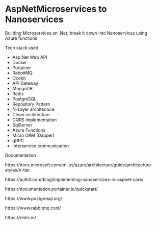 # AspNetMicroservices to Nanoservices

Building Microservices on .Net, break it down into Nanoservices using Azure functions

Tech stack used 
- Asp.Net Web API 
- Docker 
- Portainer
- RabbitMQ 
- Ocelot 
- API Gateway
- MongoDB
- Redis
- PostgreSQL
- Repository Pattern
- N-Layer architecture
- Clean architecture
- CQRS implementation
- SqlServer
- Azure Functions
- Micro ORM (Dapper)
- gRPC
- Interservice communication


Documentation
<p> https://docs.microsoft.com/en-us/azure/architecture/guide/architecture-styles/n-tier </p>
<p> https://auth0.com/blog/implementing-nanoservices-in-aspnet-core/</p>
<p> https://documentation.portainer.io/quickstart/</p>
<p> https://www.postgresql.org/</p>
<p> https://www.rabbitmq.com/</p>
<p> https://redis.io/</p>
